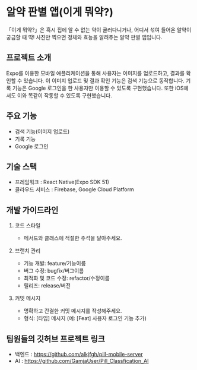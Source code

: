 # 알약 판별 앱(이게 뭐약?)
「이게 뭐약?」은 혹시 집에 알 수 없는 약이 굴러다니거나, 어디서 섞여 들어온 알약이 궁금할 때 딱! 사진만 찍으면 정체와 효능을 알려주는 알약 판별 앱입니다.

## 프로젝트 소개
Expo를 이용한 모바일 애플리케이션을 통해 사용자는 이미지를 업로드하고, 결과를 확인할 수 있습니다. 이 이미지 업로드 및 결과 확인 기능은 검색 기능으로 동작합니다. 기록 기능은 Google 로그인을 한 사용자만 이용할 수 있도록 구현했습니다. 또한 iOS에서도 이와 똑같이 작동할 수 있도록 구현했습니다.

## 주요 기능
- 검색 기능(이미지 업로드)
- 기록 기능
- Google 로그인

## 기술 스택
- 프레임워크 : React Native(Expo SDK 51)
- 클라우드 서비스 : Firebase, Google Cloud Platform

## 개발 가이드라인
1. 코드 스타일

   * 메서드와 클래스에 적절한 주석을 달아주세요.
2. 브랜치 관리

    * 기능 개발: feature/기능이름
    * 버그 수정: bugfix/버그이름
    * 최적화 및 코드 수정: refactor/수정이름
    * 릴리즈: release/버전

3. 커밋 메시지

    * 명확하고 간결한 커밋 메시지를 작성해주세요.
    * 형식: [타입] 메시지 (예: [Feat] 사용자 로그인 기능 추가)
  
## 팀원들의 깃허브 프로젝트 링크
- 백엔드 : https://github.com/alkjfgh/pill-mobile-server
- AI : https://github.com/GamjaUser/Pill_Classfication_AI
